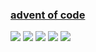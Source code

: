 ### [advent of code](https://adventofcode.com/)
![](https://img.shields.io/badge/day%20📅-7-blue)
![](https://img.shields.io/badge/stars%20⭐-13-yellow)
![](https://img.shields.io/badge/days%20completed-6-red)
![](https://github.com/KeeeN/adventofcode/actions/workflows/tests.yml/badge.svg)
![](https://github.com/KeeeN/adventofcode/actions/workflows/update_badges.yml/badge.svg)
